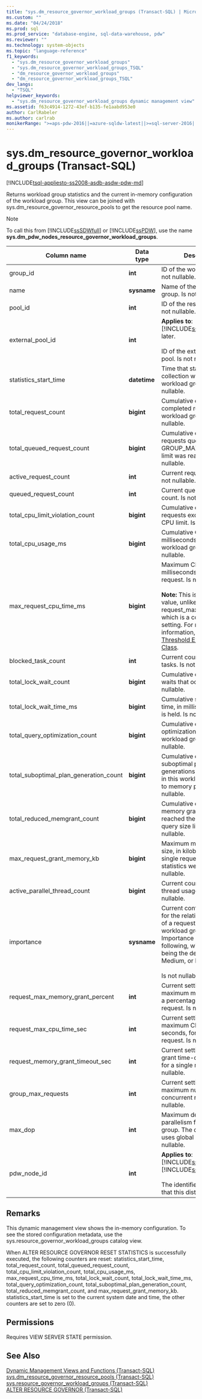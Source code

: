 ```yaml
---
title: "sys.dm_resource_governor_workload_groups (Transact-SQL) | Microsoft Docs"
ms.custom: ""
ms.date: "04/24/2018"
ms.prod: sql
ms.prod_service: "database-engine, sql-data-warehouse, pdw"
ms.reviewer: ""
ms.technology: system-objects
ms.topic: "language-reference"
f1_keywords: 
  - "sys.dm_resource_governor_workload_groups"
  - "sys.dm_resource_governor_workload_groups_TSQL"
  - "dm_resource_governor_workload_groups"
  - "dm_resource_governor_workload_groups_TSQL"
dev_langs: 
  - "TSQL"
helpviewer_keywords: 
  - "sys.dm_resource_governor_workload_groups dynamic management view"
ms.assetid: f63c4914-1272-43ef-b135-fe1aabd953e0
author: CarlRabeler
ms.author: carlrab
monikerRange: ">=aps-pdw-2016||=azure-sqldw-latest||>=sql-server-2016||=sqlallproducts-allversions||>=sql-server-linux-2017||=azuresqldb-mi-current"
---
```

# sys.dm_resource_governor_workload_groups (Transact-SQL)
[!INCLUDE[tsql-appliesto-ss2008-asdb-asdw-pdw-md](../../includes/tsql-appliesto-ss2008-all-md.md)]

  Returns workload group statistics and the current in-memory configuration of the workload group. This view can be joined with sys.dm_resource_governor_resource_pools to get the resource pool name.  
  
> [!NOTE]  
>  To call this from [!INCLUDE[ssSDWfull](../../includes/sssdwfull-md.md)] or [!INCLUDE[ssPDW](../../includes/sspdw-md.md)], use the name **sys.dm_pdw_nodes_resource_governor_workload_groups**.  
  
|Column name|Data type|Description|  
|-----------------|---------------|-----------------|  
|group_id|**int**|ID of the workload group. Is not nullable.|  
|name|**sysname**|Name of the workload group. Is not nullable.|  
|pool_id|**int**|ID of the resource pool. Is not nullable.|  
|external_pool_id|**int**|**Applies to**: [!INCLUDE[ssSQL15](../../includes/sssql15-md.md)] and later.<br /><br /> ID of the external resource pool. Is not nullable.|  
|statistics_start_time|**datetime**|Time that statistics collection was reset for the workload group. Is not nullable.|  
|total_request_count|**bigint**|Cumulative count of completed requests in the workload group. Is not nullable.|  
|total_queued_request_count|**bigint**|Cumulative count of requests queued after the GROUP_MAX_REQUESTS limit was reached. Is not nullable.|  
|active_request_count|**int**|Current request count. Is not nullable.|  
|queued_request_count|**int**|Current queued request count. Is not nullable.|  
|total_cpu_limit_violation_count|**bigint**|Cumulative count of requests exceeding the CPU limit. Is not nullable.|  
|total_cpu_usage_ms|**bigint**|Cumulative CPU usage, in milliseconds, by this workload group. Is not nullable.|  
|max_request_cpu_time_ms|**bigint**|Maximum CPU usage, in milliseconds, for a single request. Is not nullable.<br /><br /> **Note:** This is a measured value, unlike request_max_cpu_time_sec, which is a configurable setting. For more information, see [CPU Threshold Exceeded Event Class](../../relational-databases/event-classes/cpu-threshold-exceeded-event-class.md).|  
|blocked_task_count|**int**|Current count of blocked tasks. Is not nullable.|  
|total_lock_wait_count|**bigint**|Cumulative count of lock waits that occurred. Is not nullable.|  
|total_lock_wait_time_ms|**bigint**|Cumulative sum of elapsed time, in milliseconds, a lock is held. Is not nullable.|  
|total_query_optimization_count|**bigint**|Cumulative count of query optimizations in this workload group. Is not nullable.|  
|total_suboptimal_plan_generation_count|**bigint**|Cumulative count of suboptimal plan generations that occurred in this workload group due to memory pressure. Is not nullable.|  
|total_reduced_memgrant_count|**bigint**|Cumulative count of memory grants that reached the maximum query size limit. Is not nullable.|  
|max_request_grant_memory_kb|**bigint**|Maximum memory grant size, in kilobytes, of a single request since the statistics were reset. Is not nullable.|  
|active_parallel_thread_count|**bigint**|Current count of parallel thread usage. Is not nullable.|  
|importance|**sysname**|Current configuration value for the relative importance of a request in this workload group. Importance is one of the following, with Medium being the default: Low, Medium, or High.<br /><br /> Is not nullable.|  
|request_max_memory_grant_percent|**int**|Current setting for the maximum memory grant, as a percentage, for a single request. Is not nullable.|  
|request_max_cpu_time_sec|**int**|Current setting for maximum CPU use limit, in seconds, for a single request. Is not nullable.|  
|request_memory_grant_timeout_sec|**int**|Current setting for memory grant time-out, in seconds, for a single request. Is not nullable.|  
|group_max_requests|**int**|Current setting for the maximum number of concurrent requests. Is not nullable.|  
|max_dop|**int**|Maximum degree of parallelism for the workload group. The default value, 0, uses global settings. Is not nullable.|  
|pdw_node_id|**int**|**Applies to**: [!INCLUDE[ssSDWfull](../../includes/sssdwfull-md.md)], [!INCLUDE[ssPDW](../../includes/sspdw-md.md)]<br /><br /> The identifier for the node that this distribution is on.|  
  
## Remarks  
 This dynamic management view shows the in-memory configuration. To see the stored configuration metadata, use the sys.resource_governor_workload_groups catalog view.  
  
 When ALTER RESOURCE GOVERNOR RESET STATISTICS is successfully executed, the following counters are reset: statistics_start_time, total_request_count, total_queued_request_count, total_cpu_limit_violation_count, total_cpu_usage_ms, max_request_cpu_time_ms, total_lock_wait_count, total_lock_wait_time_ms, total_query_optimization_count, total_suboptimal_plan_generation_count, total_reduced_memgrant_count, and max_request_grant_memory_kb. statistics_start_time is set to the current system date and time, the other counters are set to zero (0).  
  
## Permissions  
 Requires VIEW SERVER STATE permission.  
  
## See Also  
 [Dynamic Management Views and Functions &#40;Transact-SQL&#41;](~/relational-databases/system-dynamic-management-views/system-dynamic-management-views.md)   
 [sys.dm_resource_governor_resource_pools &#40;Transact-SQL&#41;](../../relational-databases/system-dynamic-management-views/sys-dm-resource-governor-resource-pools-transact-sql.md)   
 [sys.resource_governor_workload_groups &#40;Transact-SQL&#41;](../../relational-databases/system-catalog-views/sys-resource-governor-workload-groups-transact-sql.md)   
 [ALTER RESOURCE GOVERNOR &#40;Transact-SQL&#41;](../../t-sql/statements/alter-resource-governor-transact-sql.md)  
  
  



